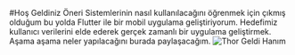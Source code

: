 #Hoş Geldiniz
Öneri Sistemlerinin nasıl kullanılacağını öğrenmek için çıkmış olduğum bu yolda Flutter ile bir mobil uygulama geliştiriyorum. Hedefimiz kullanıcı verilerini elde ederek
gerçek zamanlı bir uygulama geliştirmek.
Aşama aşama neler yapılacağını burada paylaşacağım. 
![Thor Geldi Hanım](https://media.giphy.com/media/3ov9k1J6jahVhiev0Q/giphy.gif)
